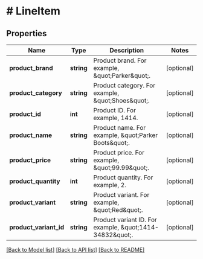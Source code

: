 # # LineItem

## Properties

Name | Type | Description | Notes
------------ | ------------- | ------------- | -------------
**product_brand** | **string** | Product brand. For example, \&quot;Parker\&quot;. | [optional]
**product_category** | **string** | Product category. For example, \&quot;Shoes\&quot;. | [optional]
**product_id** | **int** | Product ID. For example, 1414. | [optional]
**product_name** | **string** | Product name. For example, \&quot;Parker Boots\&quot;. | [optional]
**product_price** | **string** | Product price. For example, \&quot;99.99\&quot;. | [optional]
**product_quantity** | **int** | Product quantity. For example, 2. | [optional]
**product_variant** | **string** | Product variant. For example, \&quot;Red\&quot;. | [optional]
**product_variant_id** | **string** | Product variant ID. For example, \&quot;1414-34832\&quot;. | [optional]

[[Back to Model list]](../../README.md#models) [[Back to API list]](../../README.md#endpoints) [[Back to README]](../../README.md)
